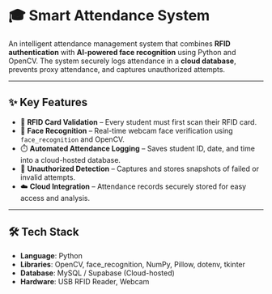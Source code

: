 # 🎓 Smart Attendance System  

An intelligent attendance management system that combines **RFID authentication** with **AI-powered face recognition** using Python and OpenCV. The system securely logs attendance in a **cloud database**, prevents proxy attendance, and captures unauthorized attempts.  

---

## ✨ Key Features  

- 🔑 **RFID Card Validation** – Every student must first scan their RFID card.  
- 👤 **Face Recognition** – Real-time webcam face verification using `face_recognition` and OpenCV.  
- ⏱️ **Automated Attendance Logging** – Saves student ID, date, and time into a cloud-hosted database.  
- 📸 **Unauthorized Detection** – Captures and stores snapshots of failed or invalid attempts.  
- ☁️ **Cloud Integration** – Attendance records securely stored for easy access and analysis.  

---

## 🛠️ Tech Stack  

- **Language**: Python  
- **Libraries**: OpenCV, face_recognition, NumPy, Pillow, dotenv, tkinter  
- **Database**: MySQL / Supabase (Cloud-hosted)  
- **Hardware**: USB RFID Reader, Webcam 
